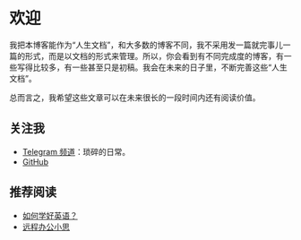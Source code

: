 # 欢迎

我把本博客能作为“人生文档”，和大多数的博客不同，我不采用发一篇就完事儿一篇的形式，而是以文档的形式来管理。所以，你会看到有不同完成度的博客，有一些写得比较多，有一些甚至只是初稿。我会在未来的日子里，不断完善这些“人生文档”。

总而言之，我希望这些文章可以在未来很长的一段时间内还有阅读价值。

## 关注我

-   [Telegram 频道](https://t.me/yinghexiaozu)：琐碎的日常。
-   [GitHub](https://github.com/jacksonwuu)

## 推荐阅读

-   [如何学好英语？](./thinking/如何学好英语？.md)
-   [远程办公小思](./thinking/远程办公小思.md)
